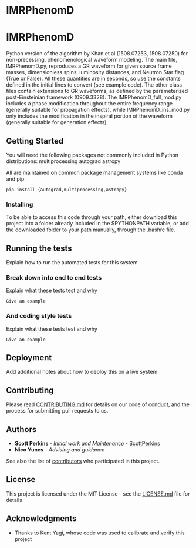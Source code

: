 # IMRPhenomD
# IMRPhenomD

Python version of the algorithm by Khan et al (1508.07253, 1508.07250) for non-precessing, phenomenological waveform modeling. The main file, IMRPhenomD.py, reproduces a GR waveform for given source frame masses, dimensionless spins, luminosity distances, and Neutron Star flag (True or False). All these quantities are in seconds, so use the constants defined in the initial lines to convert (see example code). The other class files contain extensions to GR waveforms, as defined by the parameterized post-Einsteinian framework (0909.3328). The IMRPhenomD_full_mod.py includes a phase modification throughout the entire frequency range (generally suitable for propagation effects), while IMRPhenomD_ins_mod.py only includes the modification in the inspiral portion of the waveform (generally suitable for generation effects)

## Getting Started

You will need the following packages not commonly included in Python distributions:
multiprocessing
autograd
astropy

All are maintained on common package management systems like conda and pip.
```
pip install {autograd,multiprocessing,astropy}
```


### Installing

To be able to access this code through your path, either download this project into a folder already included in the $PYTHONPATH variable, or add the downloaded folder to your path manually, through the .bashrc file.



## Running the tests

Explain how to run the automated tests for this system

### Break down into end to end tests

Explain what these tests test and why

```
Give an example
```

### And coding style tests

Explain what these tests test and why

```
Give an example
```

## Deployment

Add additional notes about how to deploy this on a live system



## Contributing

Please read [CONTRIBUTING.md](https://gist.github.com/PurpleBooth/b24679402957c63ec426) for details on our code of conduct, and the process for submitting pull requests to us.


## Authors

* **Scott Perkins** - *Initial work and Maintenance* - [ScottPerkins](https://github.com/scottperkins)
* **Nico Yunes** - *Advising and guidance*

See also the list of [contributors](https://github.com/your/project/contributors) who participated in this project.

## License

This project is licensed under the MIT License - see the [LICENSE.md](LICENSE.md) file for details

## Acknowledgments

* Thanks to Kent Yagi, whose code was used to calibrate and verify this project
